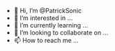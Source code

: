 - 👋 Hi, I’m @PatrickSonic
- 👀 I’m interested in ...
- 🌱 I’m currently learning ...
- 💞️ I’m looking to collaborate on ...
- 📫 How to reach me ...

<!---
PatrickSonic/PatrickSonic is a ✨ special ✨ repository because its `README.md` (this file) appears on your GitHub profile.
You can click the Preview link to take a look at your changes.
--->
